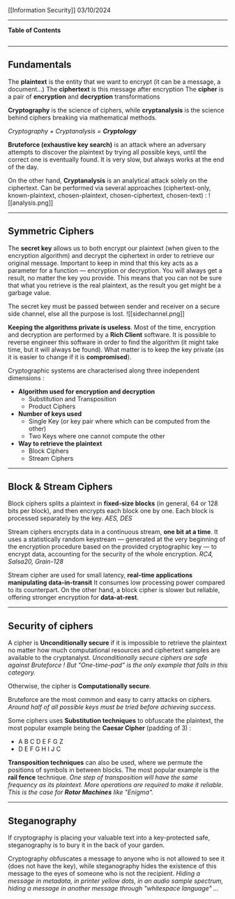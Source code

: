 [[Information Security]]
03/10/2024
****
**Table of Contents**
```table-of-contents
```

****
## Fundamentals

The **plaintext** is the entity that we want to encrypt (it can be a message, a document...)
The **ciphertext** is this message after encryption
The **cipher** is a pair of **encryption** and **decryption** transformations

**Cryptography** is the science of ciphers, while **cryptanalysis** is the science behind ciphers breaking via mathematical methods.

*Cryptography + Cryptanalysis = **Cryptology***


**Bruteforce (exhaustive key search)** is an attack where an adversary attempts to discover the plaintext by trying all possible keys, until the correct one is eventually found. It is very slow, but always works at the end of the day.

On the other hand, **Cryptanalysis** is an analytical attack solely on the ciphertext. Can be performed via several approaches (ciphertext-only, known-plaintext, chosen-plaintext, chosen-ciphertext, chosen-text) :
![[analysis.png]]


****
## Symmetric Ciphers

The **secret key** allows us to both encrypt our plaintext (when given to the encryption algorithm) and decrypt the ciphertext in order to retrieve our original message.
Important to keep in mind that this key acts as a parameter for a function — encryption or decryption. You will always get a result, no matter the key you provide. This means that you can not be sure that what you retrieve is the real plaintext, as the result you get might be a garbage value.

The secret key must be passed between sender and receiver on a secure side channel, else all the purpose is lost.
![[sidechannel.png]]
			
**Keeping the algorithms private is useless**. Most of the time, encryption and decryption are performed by a **Rich Client** software. It is possible to reverse engineer this software in order to find the algorithm (it might take time, but it will always be found). What matter is to keep the key private (as it is easier to change if it is **compromised**).


Cryptographic systems are characterised along three independent dimensions :
- **Algorithm used for encryption and decryption**
	- Substitution and Transposition
	- Product Ciphers
- **Number of keys used**
	- Single Key (or key pair where which can be computed from the other)
	- Two Keys where one cannot compute the other
- **Way to retrieve the plaintext**
	- Block Ciphers
	- Stream Ciphers


*****
## Block & Stream Ciphers

Block ciphers splits a plaintext in **fixed-size blocks** (in general, 64 or 128 bits per block), and then encrypts each block one by one.
Each block is processed separately by the key.
	*AES, DES*

Stream ciphers encrypts data in a continuous stream, **one bit at a time**. It uses a statistically random keystream — generated at the very beginning of the encryption procedure based on the provided cryptographic key — to encrypt data, accounting for the security of the whole encryption.
	*RC4, Salsa20, Grain-128*


Stream cipher are used for small latency, **real-time applications manipulating data-in-transit**
It consumes low processing power compared to its counterpart.
On the other hand, a block cipher is slower but reliable, offering stronger encryption for **data-at-rest**.


****
## Security of ciphers

A cipher is **Unconditionally secure** if it is impossible to retrieve the plaintext no matter how much computational resources and ciphertext samples are available to the cryptanalyst.
	*Unconditionally secure ciphers are safe against Bruteforce !
	But "One-time-pad" is the only example that falls in this category.*

Otherwise, the cipher is **Computationally secure**.

Bruteforce are the most common and easy to carry attacks on ciphers.
	*Around half of all possible keys must be tried before achieving success.*


Some ciphers uses **Substitution techniques** to obfuscate the plaintext, the most popular example being the **Caesar Cipher** (padding of 3) :
- A B C D E F G Z
- D E F G H I J C


**Transposition techniques** can also be used, where we permute the positions of symbols in between blocks. The most popular example is the **rail fence** technique.
	*One step of transposition will have the same frequency as its plaintext. More operations are required to make it reliable. This is the case for **Rotor Machines** like "Enigma".*


****
## Steganography

If cryptography is placing your valuable text into a key-protected safe, steganography is to bury it in the back of your garden.

Cryptography obfuscates a message to anyone who is not allowed to see it (does not have the key), while steganography hides the existence of this message to the eyes of someone who is not the recipient.
	*Hiding a message in metadata, in printer yellow dots, in an audio sample spectrum, hiding a message in another message through "whitespace language" ...*

